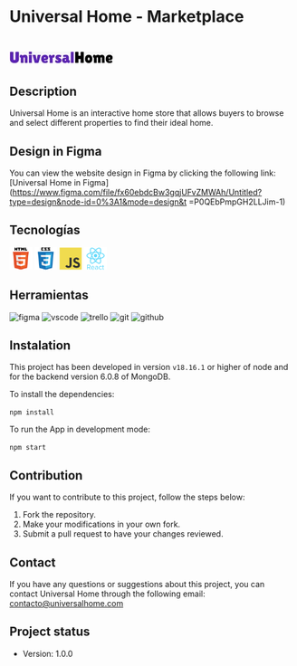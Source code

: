 # Universal Home - Marketplace
<h1>
<img src="../front/public/assets/img/imagenreadme.jpeg" alt= "Logo">
</h1> 


## Description

Universal Home is an interactive home store that allows buyers to browse and select different properties to find their ideal home.


## Design in Figma

You can view the website design in Figma by clicking the following link: [Universal Home in Figma](https://www.figma.com/file/fx60ebdcBw3gqjUFvZMWAh/Untitled?type=design&node-id=0%3A1&mode=design&t =P0QEbPmpGH2LLJim-1)

## Tecnologías
<div> <img src="https://raw.githubusercontent.com/devicons/devicon/master/icons/html5/html5-original-wordmark.svg" alt="html5" width="40" height="40"/>
<img src="https://raw.githubusercontent.com/devicons/devicon/master/icons/css3/css3-original-wordmark.svg" alt="css3" width="40" height="40"/>
<img src="https://raw.githubusercontent.com/devicons/devicon/master/icons/javascript/javascript-original.svg" alt="javascript" width="40" height="40"/> 
<img src="https://raw.githubusercontent.com/devicons/devicon/master/icons/react/react-original-wordmark.svg" alt="css3" width="40" height="40"/></div>

## Herramientas
<div>
<img src="https://www.vectorlogo.zone/logos/figma/figma-icon.svg" alt="figma" width="40" height="40"/>
<img src="https://w7.pngwing.com/pngs/512/824/png-transparent-visual-studio-code-hd-logo-thumbnail.png" alt="vscode" width="40" heigth="40"/>
<img src="https://w7.pngwing.com/pngs/115/721/png-transparent-trello-social-icons-icon.png" alt="trello" width="40" heigth="40"/>
<img src="https://www.vectorlogo.zone/logos/git-scm/git-scm-icon.svg" alt="git" width="40" height="40"/>
<img src="https://cdn-icons-png.flaticon.com/512/25/25231.png" alt="github" width="40" heigth="40"/> </div>

## Instalation
This project has been developed in version `v18.16.1` or higher of node and for the backend version 6.0.8 of MongoDB.

To install the dependencies:

  `npm install`

To run the App in development mode:

  `npm start`


## Contribution

If you want to contribute to this project, follow the steps below:

1. Fork the repository.
2. Make your modifications in your own fork.
3. Submit a pull request to have your changes reviewed.

## Contact

If you have any questions or suggestions about this project, you can contact Universal Home through the following email: contacto@universalhome.com

## Project status

- Version: 1.0.0